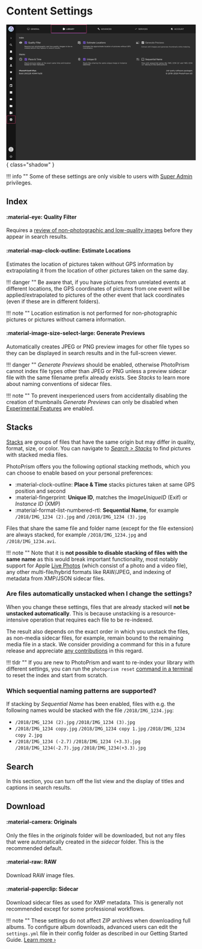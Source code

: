 # Content Settings

![](img/settings-library-2502.jpg){ class="shadow" }

!!! info ""
    Some of these settings are only visible to users with [Super Admin](../users/roles.md#admin) privileges.

## Index

#### :material-eye: Quality Filter

Requires a [review of non-photographic and low-quality images](../organize/review.md) before they appear in search results.

#### :material-map-clock-outline: Estimate Locations

Estimates the location of pictures taken without GPS information by extrapolating it from the location of other pictures taken on the same day. 

!!! danger ""
    Be aware that, if you have pictures from unrelated events at different locations, the GPS coordinates of pictures from one event will be applied/extrapolated to pictures of the other event that lack coordinates (even if these are in different folders).

!!! note ""
    Location estimation is not performed for non-photographic pictures or pictures without camera information.

#### :material-image-size-select-large: Generate Previews

Automatically creates JPEG or PNG preview images for other file types so they can be displayed in search results and in the full-screen viewer. 

!!! danger ""
    *Generate Previews* should be enabled, otherwise PhotoPrism cannot index file types other than JPEG or PNG unless a preview sidecar file with the same filename prefix already exists. See *Stacks* to learn more about naming conventions of sidecar files.

!!! note ""
    To prevent inexperienced users from accidentally disabling the creation of thumbnails *Generate Previews* can only be disabled when [Experimental Features](advanced.md#experimental-features) are enabled.

## Stacks

[Stacks](../organize/stacks.md) are groups of files that have the same origin but may differ in quality, format, size, or color. You can navigate to [*Search > Stacks*](../organize/stacks.md) to find pictures with stacked media files.

PhotoPrism offers you the following optional stacking methods, which you can choose to enable based on your personal preferences:

* :material-clock-outline: **Place & Time** stacks pictures taken at same GPS position and second
* :material-fingerprint: **Unique ID**, matches the *ImageUniqueID* (Exif) or *Instance ID* (XMP)
* :material-format-list-numbered-rtl: **Sequential Name**, for example `/2018/IMG_1234 (2).jpg` and `/2018/IMG_1234 (3).jpg`

Files that share the same file and folder name (except for the file extension) are always stacked, for example `/2018/IMG_1234.jpg` and `/2018/IMG_1234.avi`.

!!! note ""
    Note that it is **not possible to disable stacking of files with the same name** as this would break important functionality, most notably support for Apple [Live Photos](../organize/video.md#live-photos) (which consist of a photo and a video file), any other multi-file/hybrid formats like RAW/JPEG, and indexing of metadata from XMP/JSON sidecar files.

### Are files automatically unstacked when I change the settings?

When you change these settings, files that are already stacked will **not be unstacked automatically**. This is because unstacking is a resource-intensive operation that requires each file to be re-indexed.

The result also depends on the exact order in which you unstack the files, as non-media sidecar files, for example, remain bound to the remaining media file in a stack. We consider providing a command for this in a future release and appreciate [any contributions](../../developer-guide/index.md) in this regard.
 
!!! tldr ""
    If you are new to PhotoPrism and want to re-index your library with different settings, you can run the `photoprism reset` [command in a terminal](../../getting-started/docker-compose.md#command-line-interface) to reset the index and start from scratch.

### Which sequential naming patterns are supported?

If stacking by *Sequential Name* has been enabled, files with e.g. the following names would be stacked with the file `/2018/IMG_1234.jpg`:

- `/2018/IMG_1234 (2).jpg` `/2018/IMG_1234 (3).jpg`
- `/2018/IMG_1234 copy.jpg` `/2018/IMG_1234 copy 1.jpg` `/2018/IMG_1234 copy 2.jpg`
- `/2018/IMG_1234 (-2.7)` `/2018/IMG_1234 (+3.3).jpg` `/2018/IMG_1234(-2.7).jpg`  `/2018/IMG_1234(+3.3).jpg`

## Search

In this section, you can turn off the list view and the display of titles and captions in search results.

## Download

#### :material-camera: Originals

Only the files in the *originals* folder will be downloaded, but not any files that were automatically created in the *sidecar* folder. This is the recommended default.

#### :material-raw: RAW

Download RAW image files.

#### :material-paperclip: Sidecar

Download sidecar files as used for XMP metadata. This is generally not recommended except for some professional workflows.

!!! note ""
    These settings do not affect ZIP archives when downloading full albums. To configure album downloads, advanced users can edit the `settings.yml` file in their config folder as described in our Getting Started Guide. [Learn more ›](../../getting-started/config-files/settings.md#albums)
